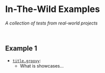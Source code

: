# In-The-Wild Examples
*A collection of tests from real-world projects*
<!-- sensitive information to be redacted -->

<br>

## Example 1
* [`title.groovy`](./title.groovy):
    * What is showcases...